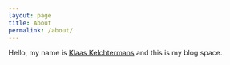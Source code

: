 ```yaml
---
layout: page
title: About
permalink: /about/
---
```


Hello,
my name is [Klaas Kelchtermans](http://homes.esat.kuleuven.be/~kkelchte) and this is my blog space.


